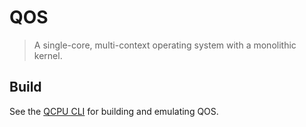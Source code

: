 
# QOS

> A single-core, multi-context operating system with a monolithic kernel.

## Build

See the [QCPU CLI](https://github.com/QSmally/QCPU-CLI) for building and emulating QOS.
